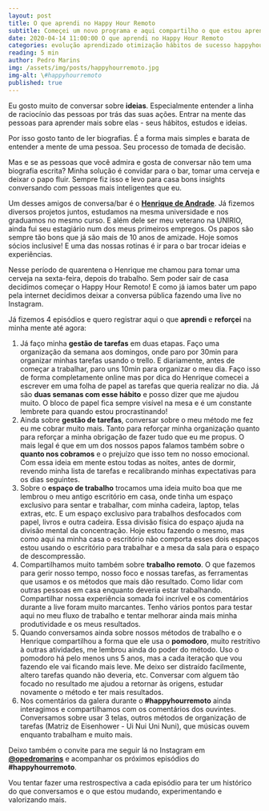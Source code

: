 ```yaml
---
layout: post
title: O que aprendi no Happy Hour Remoto
subtitle: Começei um novo programa e aqui compartilho o que estou aprendendo
date: 2020-04-14 11:00:00 O que aprendi no Happy Hour Remoto
categories: evolução aprendizado otimização hábitos de sucesso happyhourremoto
reading: 5 min
author: Pedro Marins
img: /assets/img/posts/happyhourremoto.jpg
img-alt: \#happyhourremoto
published: true
---
```


Eu gosto muito de conversar sobre **ideias**. Especialmente entender a linha de raciocínio das pessoas por trás das suas ações. Entrar na mente das pessoas para aprender mais sobre elas - seus hábitos, estudos e ideias.

Por isso gosto tanto de ler biografias. É a forma mais simples e barata de entender a mente de uma pessoa. Seu processo de tomada de decisão. 

Mas e se as pessoas que você admira e gosta de conversar não tem uma biografia escrita? Minha solução é convidar para o bar, tomar uma cerveja e deixar o papo fluir. Sempre fiz isso e levo para casa bons insights conversando com pessoas mais inteligentes que eu. 

Um desses amigos de conversa/bar é o [**Henrique de Andrade**](http://henriquedeandrade.com.br/). Já fizemos diversos projetos juntos, estudamos na mesma universidade e nos graduamos no mesmo curso. E além dele ser meu veterano na UNIRIO, ainda fui seu estagiário num dos meus primeiros empregos. Os papos são sempre tão bons que já são mais de 10 anos de amizade. Hoje somos sócios inclusive! E uma das nossas rotinas é ir para o bar trocar ideias e experiências.

Nesse período de quarentena o Henrique me chamou para tomar uma cerveja na sexta-feira, depois do trabalho. Sem poder sair de casa decidimos começar o Happy Hour Remoto! E como já iamos bater um papo pela internet decidimos deixar a conversa pública fazendo uma live no Instagram.

Já fizemos 4 episódios e quero registrar aqui o que **aprendi** e **reforçei** na minha mente até agora:

1. Já faço minha **gestão de tarefas** em duas etapas. Faço uma organização da semana aos domingos, onde paro por 30min para organizar minhas tarefas usando o trello. E diariamente, antes de começar a trabalhar, paro uns 10min para organizar o meu dia. Faço isso de forma completamente online mas por dica do Henrique comecei a escrever em uma folha de papel as tarefas que queria realizar no dia. Já são **duas semanas com esse hábito** e posso dizer que me ajudou muito. O bloco de papel fica sempre visível na mesa e é um constante lembrete para quando estou procrastinando!
2. Ainda sobre **gestão de tarefas**, conversar sobre o meu método me fez eu me cobrar muito mais. Tanto para reforçar minha organização quanto para reforçar a minha obrigação de fazer tudo que eu me propus. O mais legal é que em um dos nossos papos falamos também sobre o **quanto nos cobramos** e o prejuízo que isso tem no nosso emocional. Com essa ideia em mente estou todas as noites, antes de dormir, revendo minha lista de tarefas e recalibrando minhas expectativas para os dias seguintes.
3. Sobre o **espaço de trabalho** trocamos uma ideia muito boa que me lembrou o meu antigo escritório em casa, onde tinha um espaço exclusivo para sentar e trabalhar, com minha cadeira, laptop, telas extras, etc. E um espaço exclusivo para trabalhos desfocados com papel, livros e outra cadeira. Essa divisão física do espaço ajuda na divisão mental da concentração. Hoje estou fazendo o mesmo, mas como aqui na minha casa o escritório não comporta esses dois espaços estou usando o escritório para trabalhar e a mesa da sala para o espaço de descompressão.
4. Compartilhamos muito também sobre **trabalho remoto**. O que fazemos para gerir nosso tempo, nosso foco e nossas tarefas, as ferramentas que usamos e os métodos que mais dão resultado. Como lidar com outras pessoas em casa enquanto deveria estar trabalhando. Compartilhar nossa experiência somada foi incrível e os comentários durante a live foram muito marcantes. Tenho vários pontos para testar aqui no meu fluxo de trabalho e tentar melhorar ainda mais minha produtividade e os meus resultados.
5. Quando conversamos ainda sobre nossos métodos de trabalho e o Henrique compartilhou a forma que ele usa o **pomodoro**, muito restritivo à outras atividades, me lembrou ainda do poder do método. Uso o pomodoro há pelo menos uns 5 anos, mas a cada iteração que vou fazendo ele vai ficando mais leve. Me deixo ser distraído facilmente, altero tarefas quando não deveria, etc. Conversar com alguem tão focado no resultado me ajudou a retornar às origens, estudar novamente o método e ter mais resultados.
6. Nos comentários da galera durante o **#happyhourremoto** ainda interagimos e compartilhamos com os comentários dos ouvintes. Conversamos sobre usar 3 telas, outros métodos de organização de tarefas (Matriz de Eisenhower - Ui Nui Uni Nuni), que músicas ouvem enquanto trabalham e muito mais.

Deixo também o convite para me seguir lá no Instagram em [**@opedromarins**](https://www.instagram.com/opedromarins/) e acompanhar os próximos episódios do **#happyhourremoto**.

Vou tentar fazer uma restrospectiva a cada episódio para ter um histórico do que conversamos e o que estou mudando, experimentando e valorizando mais.